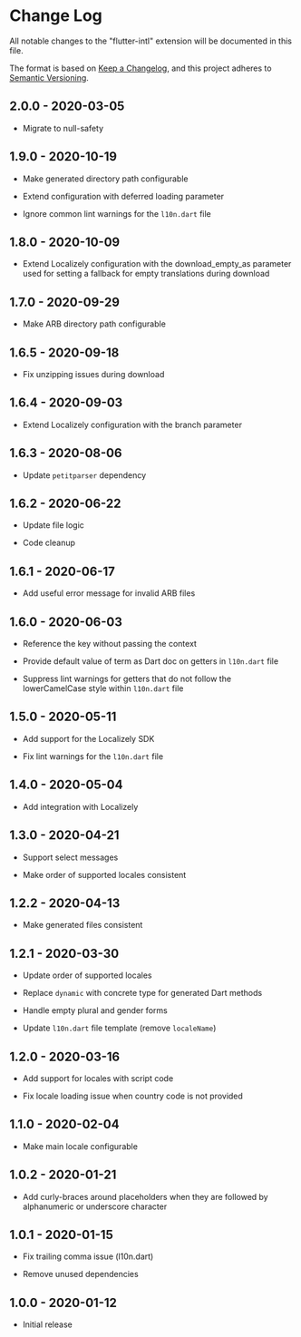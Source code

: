 # Change Log

All notable changes to the "flutter-intl" extension will be documented in this file.

The format is based on [Keep a Changelog](https://keepachangelog.com/en/1.0.0/),
and this project adheres to [Semantic Versioning](https://semver.org/spec/v2.0.0.html).

## 2.0.0 - 2020-03-05

- Migrate to null-safety

## 1.9.0 - 2020-10-19

- Make generated directory path configurable

- Extend configuration with deferred loading parameter

- Ignore common lint warnings for the `l10n.dart` file

## 1.8.0 - 2020-10-09

- Extend Localizely configuration with the download_empty_as parameter used for setting a fallback for empty translations during download

## 1.7.0 - 2020-09-29

- Make ARB directory path configurable

## 1.6.5 - 2020-09-18

- Fix unzipping issues during download

## 1.6.4 - 2020-09-03

- Extend Localizely configuration with the branch parameter

## 1.6.3 - 2020-08-06

- Update `petitparser` dependency

## 1.6.2 - 2020-06-22

- Update file logic

- Code cleanup

## 1.6.1 - 2020-06-17

- Add useful error message for invalid ARB files

## 1.6.0 - 2020-06-03

- Reference the key without passing the context

- Provide default value of term as Dart doc on getters in `l10n.dart` file

- Suppress lint warnings for getters that do not follow the lowerCamelCase style within `l10n.dart` file

## 1.5.0 - 2020-05-11

- Add support for the Localizely SDK

- Fix lint warnings for the `l10n.dart` file

## 1.4.0 - 2020-05-04

- Add integration with Localizely

## 1.3.0 - 2020-04-21

- Support select messages 

- Make order of supported locales consistent

## 1.2.2 - 2020-04-13

- Make generated files consistent

## 1.2.1 - 2020-03-30

- Update order of supported locales

- Replace `dynamic` with concrete type for generated Dart methods

- Handle empty plural and gender forms

- Update `l10n.dart` file template (remove `localeName`)

## 1.2.0 - 2020-03-16

- Add support for locales with script code

- Fix locale loading issue when country code is not provided

## 1.1.0 - 2020-02-04

- Make main locale configurable

## 1.0.2 - 2020-01-21

- Add curly-braces around placeholders when they are followed by alphanumeric or underscore character

## 1.0.1 - 2020-01-15

- Fix trailing comma issue (l10n.dart)

- Remove unused dependencies

## 1.0.0 - 2020-01-12

- Initial release
